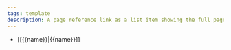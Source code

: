 ```yaml
---
tags: template
description: A page reference link as a list item showing the full page path
---
```

* [[{{name}}|{{name}}]]